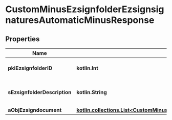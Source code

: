 
# CustomMinusEzsignfolderEzsignsignaturesAutomaticMinusResponse

## Properties
Name | Type | Description | Notes
------------ | ------------- | ------------- | -------------
**pkiEzsignfolderID** | **kotlin.Int** | The unique ID of the Ezsignfolder | 
**sEzsignfolderDescription** | **kotlin.String** | The description of the Ezsignfolder | 
**aObjEzsigndocument** | [**kotlin.collections.List&lt;CustomMinusEzsigndocumentEzsignsignaturesAutomaticMinusResponse&gt;**](CustomMinusEzsigndocumentEzsignsignaturesAutomaticMinusResponse.md) |  | 



